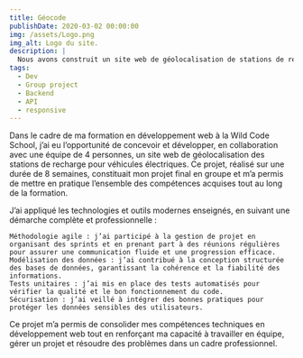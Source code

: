 ```yaml
---
title: Géocode
publishDate: 2020-03-02 00:00:00
img: /assets/Logo.png
img_alt: Logo du site.
description: |
  Nous avons construit un site web de géolocalisation de stations de recharge pour véhicules électriques.
tags:
  - Dev
  - Group project
  - Backend
  - API
  - responsive
---
```


Dans le cadre de ma formation en développement web à la Wild Code School, j’ai eu l’opportunité de concevoir et développer, en collaboration avec une équipe de 4 personnes, un site web de géolocalisation des stations de recharge pour véhicules électriques. Ce projet, réalisé sur une durée de 8 semaines, constituait mon projet final en groupe et m’a permis de mettre en pratique l’ensemble des compétences acquises tout au long de la formation.

J’ai appliqué les technologies et outils modernes enseignés, en suivant une démarche complète et professionnelle :

    Méthodologie agile : j’ai participé à la gestion de projet en organisant des sprints et en prenant part à des réunions régulières pour assurer une communication fluide et une progression efficace.
    Modélisation des données : j’ai contribué à la conception structurée des bases de données, garantissant la cohérence et la fiabilité des informations.
    Tests unitaires : j’ai mis en place des tests automatisés pour vérifier la qualité et le bon fonctionnement du code.
    Sécurisation : j’ai veillé à intégrer des bonnes pratiques pour protéger les données sensibles des utilisateurs.

Ce projet m’a permis de consolider mes compétences techniques en développement web tout en renforçant ma capacité à travailler en équipe, gérer un projet et résoudre des problèmes dans un cadre professionnel.